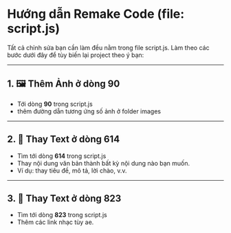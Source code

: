 # Hướng dẫn Remake Code (file: script.js)

Tất cả chỉnh sửa bạn cần làm đều nằm trong file script.js. Làm theo các bước dưới đây để tùy biến lại project theo ý bạn:

---

## 1. 🖼️ Thêm Ảnh ở dòng **90**
- Tới dòng **90** trong script.js
- thêm đường dẫn tương ứng số ảnh ở folder images
---

## 2. 📝 Thay Text ở dòng **614**
- Tìm tới dòng **614** trong script.js
- Thay nội dung văn bản thành bất kỳ nội dung nào bạn muốn.
- Ví dụ: thay tiêu đề, mô tả, lời chào, v.v.

---

## 3. 📝 Thay Text ở dòng **823**
- Tìm tới dòng **823** trong  script.js
- Thêm các link nhạc tùy ae.


